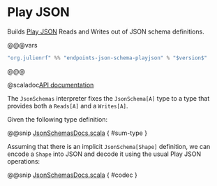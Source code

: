 # Play JSON

Builds [Play JSON](https://github.com/playframework/play-json) Reads and Writes out of JSON schema definitions.

@@@vars
~~~ scala
"org.julienrf" %% "endpoints-json-schema-playjson" % "$version$"
~~~
@@@

@scaladoc[API documentation](endpoints.playjson.JsonSchemas)

The `JsonSchemas` interpreter fixes the `JsonSchema[A]` type to a type
that provides both a `Reads[A]` and a `Writes[A]`.

Given the following type definition:

@@snip [JsonSchemasDocs.scala](/json-schema/json-schema/src/test/scala/endpoints/algebra/JsonSchemasDocs.scala) { #sum-type }

Assuming that there is an implicit `JsonSchema[Shape]` definition,
we can encode a `Shape` into JSON and decode it using the usual
Play JSON operations:

@@snip [JsonSchemasDocs.scala](/json-schema/json-schema-playjson/src/test/scala/endpoints/playjson/JsonSchemasDocs.scala) { #codec }
